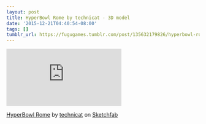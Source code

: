 ```yaml
---
layout: post
title: HyperBowl Rome by technicat - 3D model
date: '2015-12-21T04:40:54-08:00'
tags: []
tumblr_url: https://fugugames.tumblr.com/post/135632179826/hyperbowl-rome-by-technicat-3d-model
---
```

<iframe src="https://sketchfab.com/models/8bc442fab47e4ed1a5c22890e0222c3d/embed" allowfullscreen="" mozallowfullscreen="true" webkitallowfullscreen="true" frameborder="0"></iframe>

[HyperBowl Rome](https://sketchfab.com/models/8bc442fab47e4ed1a5c22890e0222c3d?utm_source=oembed&utm_medium=embed&utm_campaign=8bc442fab47e4ed1a5c22890e0222c3d) by [technicat](https://sketchfab.com/technicat?utm_source=oembed&utm_medium=embed&utm_campaign=8bc442fab47e4ed1a5c22890e0222c3d) on [Sketchfab](https://sketchfab.com?utm_source=oembed&utm_medium=embed&utm_campaign=8bc442fab47e4ed1a5c22890e0222c3d)


